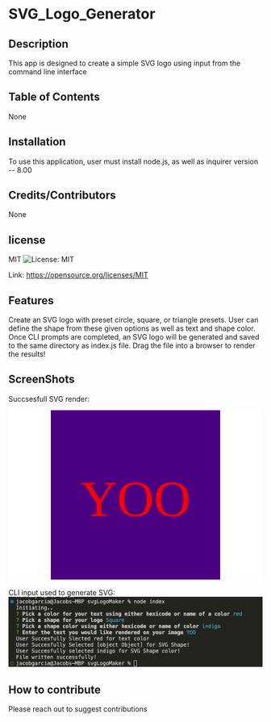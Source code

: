 # SVG_Logo_Generator

## Description
This app is designed to create a simple SVG logo using input from the command line interface
    
## Table of Contents
None
    
## Installation
To use this application, user must install node.js, as well as inquirer version -- 8.00
    
## Credits/Contributors
None

## license
MIT ![License: MIT](https://img.shields.io/badge/License-MIT-yellow.svg)

Link: https://opensource.org/licenses/MIT

## Features
Create an SVG logo with preset circle, square, or triangle presets. User can define the shape from these given options as well as text and shape color. Once CLI prompts are completed, an SVG logo will be generated and saved to the same directory as index.js file. Drag the file into a browser to render the results!
    
## ScreenShots
Succsesfull SVG render: 

![ScreenShot](./examples/square_logo_sample.svg "Screenshot")



CLI input used to generate SVG:
![ScreenShot](./examples/square_logo_input_sample.png "Screenshot")
    
## How to contribute
Please reach out to suggest contributions